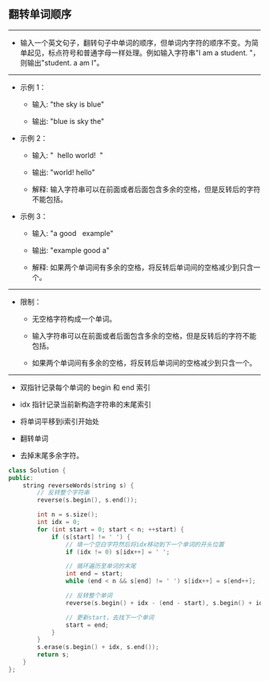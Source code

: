 ## 翻转单词顺序

--------------------

- 输入一个英文句子，翻转句子中单词的顺序，但单词内字符的顺序不变。为简单起见，标点符号和普通字母一样处理。例如输入字符串"I am a student. "，则输出"student. a am I"。

--------------------

- 示例 1：

    - 输入: "the sky is blue"

    - 输出: "blue is sky the"

- 示例 2：

    - 输入: "  hello world!  "

    - 输出: "world! hello"

    - 解释: 输入字符串可以在前面或者后面包含多余的空格，但是反转后的字符不能包括。

- 示例 3：

    - 输入: "a good   example"

    - 输出: "example good a"

    - 解释: 如果两个单词间有多余的空格，将反转后单词间的空格减少到只含一个。

--------------------

- 限制：

    - 无空格字符构成一个单词。

    - 输入字符串可以在前面或者后面包含多余的空格，但是反转后的字符不能包括。

    - 如果两个单词间有多余的空格，将反转后单词间的空格减少到只含一个。

--------------------

- 双指针记录每个单词的 begin 和 end 索引

- idx 指针记录当前新构造字符串的末尾索引

- 将单词平移到i索引开始处

- 翻转单词

- 去掉末尾多余字符。

```cpp
class Solution {
public:
    string reverseWords(string s) {
        // 反转整个字符串
        reverse(s.begin(), s.end());

        int n = s.size();
        int idx = 0;
        for (int start = 0; start < n; ++start) {
            if (s[start] != ' ') {
                // 填一个空白字符然后将idx移动到下一个单词的开头位置
                if (idx != 0) s[idx++] = ' ';

                // 循环遍历至单词的末尾
                int end = start;
                while (end < n && s[end] != ' ') s[idx++] = s[end++];

                // 反转整个单词
                reverse(s.begin() + idx - (end - start), s.begin() + idx);

                // 更新start，去找下一个单词
                start = end;
            }
        }
        s.erase(s.begin() + idx, s.end());
        return s;
    }
};
```